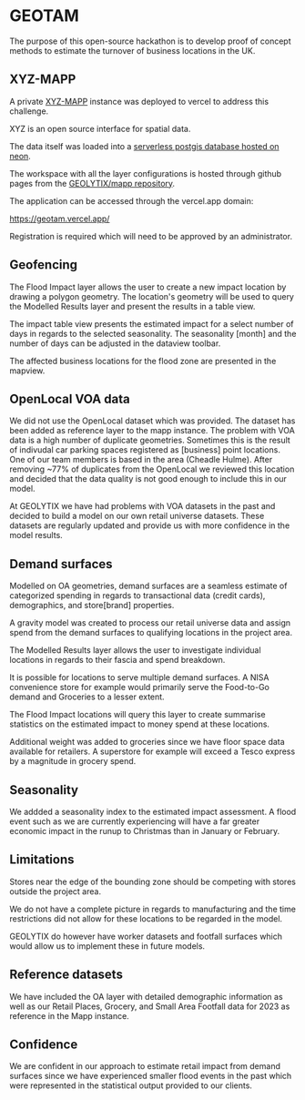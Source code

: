 # GEOTAM

The purpose of this open-source hackathon is to develop proof of concept methods to estimate the turnover of business locations in the UK.

## XYZ-MAPP

A private [XYZ-MAPP](https://github.com/GEOLYTIX/xyz) instance was deployed to vercel to address this challenge.

XYZ is an open source interface for spatial data. 

The data itself was loaded into a [serverless postgis database hosted on neon](https://neon.tech/docs/introduction/serverless).

The workspace with all the layer configurations is hosted through github pages from the [GEOLYTIX/mapp repository](https://github.com/GEOLYTIX/mapp/tree/main/geotam).

The application can be accessed through the vercel.app domain:

https://geotam.vercel.app/

Registration is required which will need to be approved by an administrator.

## Geofencing

The Flood Impact layer allows the user to create a new impact location by drawing a polygon geometry. The location's geometry will be used to query the Modelled Results layer and present the results in a table view.

The impact table view presents the estimated impact for a select number of days in regards to the selected seasonality. The seasonality [month] and the number of days can be adjusted in the dataview toolbar.

The affected business locations for the flood zone are presented in the mapview.

## OpenLocal VOA data

We did not use the OpenLocal dataset which was provided. The dataset has been added as reference layer to the mapp instance. The problem with VOA data is a high number of duplicate geometries. Sometimes this is the result of indivudal car parking spaces registered as [business] point locations. One of our team members is based in the area (Cheadle Hulme). After removing ~77% of duplicates from the OpenLocal we reviewed this location and decided that the data quality is not good enough to include this in our model.

At GEOLYTIX we have had problems with VOA datasets in the past and decided to build a model on our own retail universe datasets. These datasets are regularly updated and provide us with more confidence in the model results.

## Demand surfaces

Modelled on OA geometries, demand surfaces are a seamless estimate of categorized spending in regards to transactional data (credit cards), demographics, and store[brand] properties.

A gravity model was created to process our retail universe data and assign spend from the demand surfaces to qualifying locations in the project area.

The Modelled Results layer allows the user to investigate individual locations in regards to their fascia and spend breakdown.

It is possible for locations to serve multiple demand surfaces. A NISA convenience store for example would primarily serve the Food-to-Go demand and Groceries to a lesser extent.

The Flood Impact locations will query this layer to create summarise statistics on the estimated impact to money spend at these locations.

Additional weight was added to groceries since we have floor space data available for retailers. A superstore for example will exceed a Tesco express by a magnitude in grocery spend.

## Seasonality

We addded a seasonality index to the estimated impact assessment. A flood event such as we are currently experiencing will have a far greater economic impact in the runup to Christmas than in January or February.

## Limitations

Stores near the edge of the bounding zone should be competing with stores outside the project area.

We do not have a complete picture in regards to manufacturing and the time restrictions did not allow for these locations to be regarded in the model.

GEOLYTIX do however have worker datasets and footfall surfaces which would allow us to implement these in future models.

## Reference datasets

We have included the OA layer with detailed demographic information as well as our Retail Places, Grocery, and Small Area Footfall data for 2023 as reference in the Mapp instance.

## Confidence

We are confident in our approach to estimate retail impact from demand surfaces since we have experienced smaller flood events in the past which were represented in the statistical output provided to our clients.

